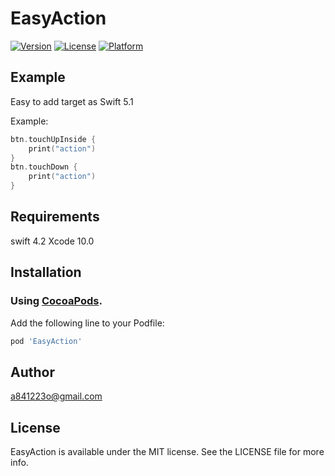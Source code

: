 # EasyAction

<!--[![CI Status](https://img.shields.io/travis/leo/EasyAction.svg?style=flat)](https://travis-ci.org/leo/EasyAction)-->
[![Version](https://img.shields.io/cocoapods/v/EasyAction.svg?style=flat)](https://cocoapods.org/pods/EasyAction)
[![License](https://img.shields.io/cocoapods/l/EasyAction.svg?style=flat)](https://cocoapods.org/pods/EasyAction)
[![Platform](https://img.shields.io/cocoapods/p/EasyAction.svg?style=flat)](https://cocoapods.org/pods/EasyAction)



## Example

Easy to add target as Swift 5.1 

Example:
```swift
btn.touchUpInside {
    print("action")
}
btn.touchDown {
    print("action")
}
```

## Requirements

swift 4.2
Xcode 10.0

## Installation

### Using [CocoaPods](https://cocoapods.org).
Add the following line to your Podfile:

```ruby
pod 'EasyAction'
```

## Author

 a841223o@gmail.com

## License

EasyAction is available under the MIT license. See the LICENSE file for more info.
